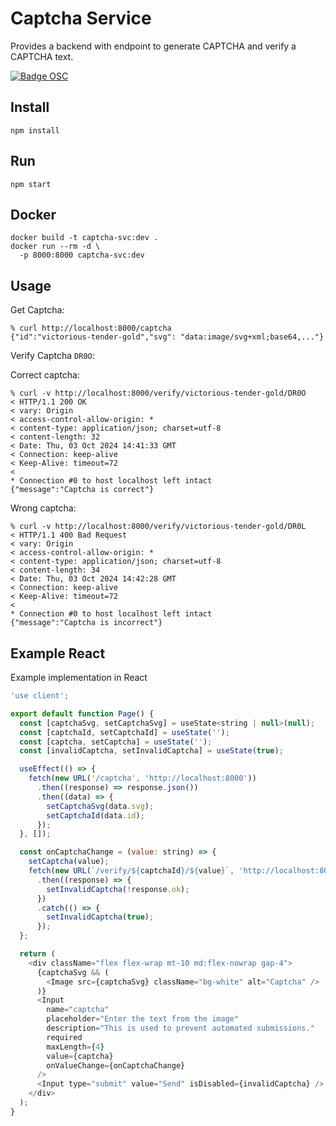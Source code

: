 # Captcha Service

Provides a backend with endpoint to generate CAPTCHA and verify a CAPTCHA text.

[![Badge OSC](https://img.shields.io/badge/Evaluate-24243B?style=for-the-badge&logo=data:image/svg+xml;base64,PHN2ZyB3aWR0aD0iMjQiIGhlaWdodD0iMjQiIHZpZXdCb3g9IjAgMCAyNCAyNCIgZmlsbD0ibm9uZSIgeG1sbnM9Imh0dHA6Ly93d3cudzMub3JnLzIwMDAvc3ZnIj4KPGNpcmNsZSBjeD0iMTIiIGN5PSIxMiIgcj0iMTIiIGZpbGw9InVybCgjcGFpbnQwX2xpbmVhcl8yODIxXzMxNjcyKSIvPgo8Y2lyY2xlIGN4PSIxMiIgY3k9IjEyIiByPSI3IiBzdHJva2U9ImJsYWNrIiBzdHJva2Utd2lkdGg9IjIiLz4KPGRlZnM%2BCjxsaW5lYXJHcmFkaWVudCBpZD0icGFpbnQwX2xpbmVhcl8yODIxXzMxNjcyIiB4MT0iMTIiIHkxPSIwIiB4Mj0iMTIiIHkyPSIyNCIgZ3JhZGllbnRVbml0cz0idXNlclNwYWNlT25Vc2UiPgo8c3RvcCBzdG9wLWNvbG9yPSIjQzE4M0ZGIi8%2BCjxzdG9wIG9mZnNldD0iMSIgc3RvcC1jb2xvcj0iIzREQzlGRiIvPgo8L2xpbmVhckdyYWRpZW50Pgo8L2RlZnM%2BCjwvc3ZnPgo%3D)](https://app.osaas.io/browse/birme-captcha-svc)

## Install

```
npm install
```

## Run
```
npm start
```

## Docker

```
docker build -t captcha-svc:dev .
docker run --rm -d \
  -p 8000:8000 captcha-svc:dev
```

## Usage

Get Captcha:

```
% curl http://localhost:8000/captcha
{"id":"victorious-tender-gold","svg": "data:image/svg+xml;base64,..."}
```

Verify Captcha `DR0O`:

Correct captcha:
```
% curl -v http://localhost:8000/verify/victorious-tender-gold/DR0O
< HTTP/1.1 200 OK
< vary: Origin
< access-control-allow-origin: *
< content-type: application/json; charset=utf-8
< content-length: 32
< Date: Thu, 03 Oct 2024 14:41:33 GMT
< Connection: keep-alive
< Keep-Alive: timeout=72
< 
* Connection #0 to host localhost left intact
{"message":"Captcha is correct"}
```

Wrong captcha:
```
% curl -v http://localhost:8000/verify/victorious-tender-gold/DR0L
< HTTP/1.1 400 Bad Request
< vary: Origin
< access-control-allow-origin: *
< content-type: application/json; charset=utf-8
< content-length: 34
< Date: Thu, 03 Oct 2024 14:42:28 GMT
< Connection: keep-alive
< Keep-Alive: timeout=72
< 
* Connection #0 to host localhost left intact
{"message":"Captcha is incorrect"}
```

## Example React

Example implementation in React

```javascript
'use client';

export default function Page() {
  const [captchaSvg, setCaptchaSvg] = useState<string | null>(null);
  const [captchaId, setCaptchaId] = useState('');
  const [captcha, setCaptcha] = useState('');
  const [invalidCaptcha, setInvalidCaptcha] = useState(true);

  useEffect(() => {
    fetch(new URL('/captcha', 'http://localhost:8000'))
      .then((response) => response.json())
      .then((data) => {
        setCaptchaSvg(data.svg);
        setCaptchaId(data.id);
      });
  }, []);

  const onCaptchaChange = (value: string) => {
    setCaptcha(value);
    fetch(new URL(`/verify/${captchaId}/${value}`, 'http://localhost:8000'))
      .then((response) => {
        setInvalidCaptcha(!response.ok);
      })
      .catch(() => {
        setInvalidCaptcha(true);
      });
  };

  return (
    <div className="flex flex-wrap mt-10 md:flex-nowrap gap-4">
      {captchaSvg && (
        <Image src={captchaSvg} className="bg-white" alt="Captcha" />
      )}
      <Input
        name="captcha"
        placeholder="Enter the text from the image"
        description="This is used to prevent automated submissions."
        required
        maxLength={4}
        value={captcha}
        onValueChange={onCaptchaChange}
      />
      <Input type="submit" value="Send" isDisabled={invalidCaptcha} />
    </div>
  );
}
```
